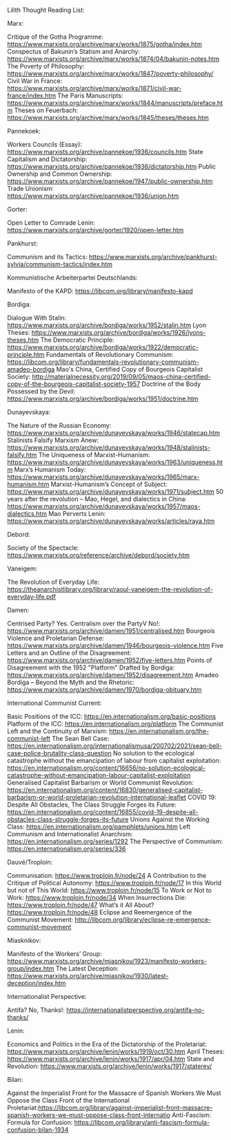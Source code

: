Lilith Thought Reading List:

Marx:

Critique of the Gotha Programme: https://www.marxists.org/archive/marx/works/1875/gotha/index.htm
Conspectus of Bakunin’s Statism and Anarchy: https://www.marxists.org/archive/marx/works/1874/04/bakunin-notes.htm
The Poverty of Philosophy: https://www.marxists.org/archive/marx/works/1847/poverty-philosophy/
Civil War in France: https://www.marxists.org/archive/marx/works/1871/civil-war-france/index.htm
The Paris Manuscripts: https://www.marxists.org/archive/marx/works/1844/manuscripts/preface.htm
Theses on Feuerbach: https://www.marxists.org/archive/marx/works/1845/theses/theses.htm

Pannekoek:

Workers Councils (Essay): https://www.marxists.org/archive/pannekoe/1936/councils.htm
State Capitalism and Dictatorship: https://www.marxists.org/archive/pannekoe/1936/dictatorship.htm
Public Ownership and Common Ownership: https://www.marxists.org/archive/pannekoe/1947/public-ownership.htm
Trade Unionism: https://www.marxists.org/archive/pannekoe/1936/union.htm

Gorter:

Open Letter to Comrade Lenin: https://www.marxists.org/archive/gorter/1920/open-letter.htm

Pankhurst:

Communism and its Tactics: https://www.marxists.org/archive/pankhurst-sylvia/communism-tactics/index.htm

Kommunistische Arbeiterpartei Deutschlands:

Manifesto of the KAPD: https://libcom.org/library/manifesto-kapd

Bordiga:

Dialogue With Stalin: https://www.marxists.org/archive/bordiga/works/1952/stalin.htm
Lyon Theses: https://www.marxists.org/archive/bordiga/works/1926/lyons-theses.htm
The Democratic Principle: https://www.marxists.org/archive/bordiga/works/1922/democratic-principle.htm
Fundamentals of Revolutionary Communism: https://libcom.org/library/fundamentals-revolutionary-communism-amadeo-bordiga
Mao's China, Certified Copy of Bourgeois Capitalist Society: http://materialnecessity.org/2019/09/05/maos-china-certified-copy-of-the-bourgeois-capitalist-society-1957
Doctrine of the Body Possessed by the Devil: https://www.marxists.org/archive/bordiga/works/1951/doctrine.htm

Dunayevskaya:

The Nature of the Russian Economy: https://www.marxists.org/archive/dunayevskaya/works/1946/statecap.htm
Stalinists Falsify Marxism Anew: https://www.marxists.org/archive/dunayevskaya/works/1948/stalinists-falsify.htm
The Uniqueness of Marxist-Humanism: https://www.marxists.org/archive/dunayevskaya/works/1963/uniqueness.htm
Marx’s Humanism Today: https://www.marxists.org/archive/dunayevskaya/works/1965/marx-humanism.htm
Marxist-Humanism’s Concept of Subject: https://www.marxists.org/archive/dunayevskaya/works/1971/subject.htm
50 years after the revolution – Mao, Hegel, and dialectics in China: https://www.marxists.org/archive/dunayevskaya/works/1957/maos-dialectics.htm
Mao Perverts Lenin: https://www.marxists.org/archive/dunayevskaya/works/articles/raya.htm

Debord:

Society of the Spectacle: https://www.marxists.org/reference/archive/debord/society.htm

Vaneigem:

The Revolution of Everyday Life: https://theanarchistlibrary.org/library/raoul-vaneigem-the-revolution-of-everyday-life.pdf

Damen:

Centrised Party? Yes. Centralism over the PartyV No!: https://www.marxists.org/archive/damen/1951/centralised.htm
Bourgeois Violence and Proletarian Defense: https://www.marxists.org/archive/damen/1946/bourgeois-violence.htm
Five Letters and an Outline of the Disagreement: https://www.marxists.org/archive/damen/1952/five-letters.htm
Points of Disagreement with the 1952 "Platform" Drafted by Bordiga: https://www.marxists.org/archive/damen/1952/disagreement.htm
Amadeo Bordiga – Beyond the Myth and the Rhetoric: https://www.marxists.org/archive/damen/1970/bordiga-obituary.htm

International Communist Current:

Basic Positions of the ICC: https://en.internationalism.org/basic-positions
Platform of the ICC: https://en.internationalism.org/platform
The Communist Left and the Continuity of Marxism: https://en.internationalism.org/the-communist-left
The Sean Bell Case: https://en.internationalism.org/internationalismusa/200702/2021/sean-bell-case-police-brutality-class-question
No solution to the ecological catastrophe without the emancipation of labour from capitalist exploitation: https://en.internationalism.org/content/16656/no-solution-ecological-catastrophe-without-emancipation-labour-capitalist-exploitation
Generalised Capitalist Barbarism or World Communist Revolution: https://en.internationalism.org/content/16830/generalised-capitalist-barbarism-or-world-proletarian-revolution-international-leaflet
COVID 19: Despite All Obstacles, The Class Struggle Forges its Future: https://en.internationalism.org/content/16855/covid-19-despite-all-obstacles-class-struggle-forges-its-future
Unions Against the Working Class: https://en.internationalism.org/pamphlets/unions.htm
Left Communism and Internationalist Anarchism: https://en.internationalism.org/series/1292
The Perspective of Communism: https://en.internationalism.org/series/336

Dauvé/Troploin:

Communisation: https://www.troploin.fr/node/24
A Contribution to the Critique of Political Autonomy: https://www.troploin.fr/node/17
In this World but not of This World: https://www.troploin.fr/node/15
To Work or Not to Work: https://www.troploin.fr/node/34
When Insurrections Die: https://www.troploin.fr/node/47
What’s it All About? https://www.troploin.fr/node/48
Eclipse and Reemergence of the Communist Movement: http://libcom.org/library/eclipse-re-emergence-communist-movement

Miasknikov:

Manifesto of the Workers’ Group: https://www.marxists.org/archive/miasnikov/1923/manifesto-workers-group/index.htm
The Latest Deception: https://www.marxists.org/archive/miasnikov/1930/latest-deception/index.htm

Internationalist Perspective:

Antifa? No, Thanks!: https://internationalistperspective.org/antifa-no-thanks/

Lenin:

Economics and Politics in the Era of the Dictatorship of the Proletariat: https://www.marxists.org/archive/lenin/works/1919/oct/30.htm
April Theses: https://www.marxists.org/archive/lenin/works/1917/apr/04.htm
State and Revolution: https://www.marxists.org/archive/lenin/works/1917/staterev/

Bilan:

Against the Imperialist Front for the Massacre of Spanish Workers We Must Oppose the Class Front of the International Proletariat:https://libcom.org/library/against-imperialist-front-massacre-spanish-workers-we-must-oppose-class-front-internatio
Anti-Fascism: Formula for Confusion: https://libcom.org/library/anti-fascism-formula-confusion-bilan-1934
